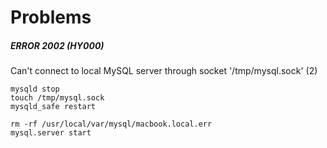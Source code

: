 # Problems

##### ERROR 2002 (HY000)

Can't connect to local MySQL server through socket '/tmp/mysql.sock' (2)

```
mysqld stop
touch /tmp/mysql.sock
mysqld_safe restart
```

```
rm -rf /usr/local/var/mysql/macbook.local.err
mysql.server start
```
